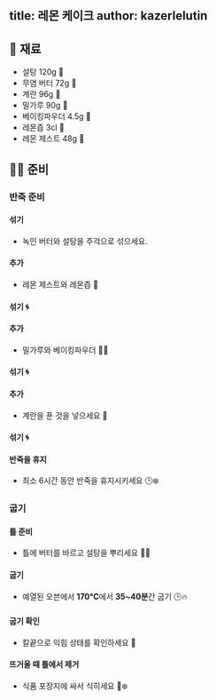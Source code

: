 title: 레몬 케이크
author: kazerlelutin
---

## 📝 재료

- 설탕 120g 🍚
- 무염 버터 72g 🧈
- 계란 96g 🥚
- 밀가루 90g 🌾
- 베이킹파우더 4.5g 🧪
- 레몬즙 3cl 🍋
- 레몬 제스트 48g 🍋

## 👩‍🍳 준비

### 반죽 준비

#### 섞기
- 녹인 버터와 설탕을 주걱으로 섞으세요.

#### 추가
- 레몬 제스트와 레몬즙 🍋

#### 섞기 🌀

#### 추가
- 밀가루와 베이킹파우더 🌾🧪

#### 섞기 🌀

#### 추가
- 계란을 푼 것을 넣으세요 🥚

#### 섞기 🌀

#### 반죽을 휴지
- 최소 6시간 동안 반죽을 휴지시키세요 🕒❄️

### 굽기

#### 틀 준비
- 틀에 버터를 바르고 설탕을 뿌리세요 🧈🍚

#### 굽기
- 예열된 오븐에서 **170°C**에서 **35~40분**간 굽기 🕒🔥

#### 굽기 확인
- 칼끝으로 익힘 상태를 확인하세요 🔪

#### 뜨거울 때 틀에서 제거
- 식품 포장지에 싸서 식히세요 🧻❄️
